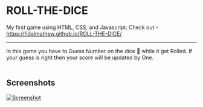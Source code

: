 # ROLL-THE-DICE
My first game using HTML, CSS, and Javascript.
Check out - https://fidalmathew.github.io/ROLL-THE-DICE/
<hr>
In this game you have to Guess Number on the dice 🎲 while it get Rolled. If your guess is right then your score will be updated by One.
<br/>
<br/>
<h2>Screenshots</h2>
<a href="https://ibb.co/RDNCkCc"><img src="https://github.com/Muhammad-Yazdian/ROLL-THE-DICE/blob/main/README%20FILES/screenshot_phone.PNG" alt="Screenshot" border="0"></a>
